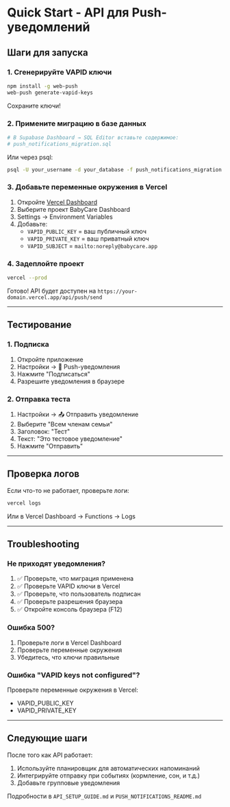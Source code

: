 # Quick Start - API для Push-уведомлений

## Шаги для запуска

### 1. Сгенерируйте VAPID ключи

```bash
npm install -g web-push
web-push generate-vapid-keys
```

Сохраните ключи!

### 2. Примените миграцию в базе данных

```bash
# В Supabase Dashboard → SQL Editor вставьте содержимое:
# push_notifications_migration.sql
```

Или через psql:

```bash
psql -U your_username -d your_database -f push_notifications_migration.sql
```

### 3. Добавьте переменные окружения в Vercel

1. Откройте [Vercel Dashboard](https://vercel.com/dashboard)
2. Выберите проект BabyCare Dashboard
3. Settings → Environment Variables
4. Добавьте:
   - `VAPID_PUBLIC_KEY` = ваш публичный ключ
   - `VAPID_PRIVATE_KEY` = ваш приватный ключ
   - `VAPID_SUBJECT` = `mailto:noreply@babycare.app`

### 4. Задеплойте проект

```bash
vercel --prod
```

Готово! API будет доступен на `https://your-domain.vercel.app/api/push/send`

---

## Тестирование

### 1. Подписка

1. Откройте приложение
2. Настройки → 🔔 Push-уведомления
3. Нажмите "Подписаться"
4. Разрешите уведомления в браузере

### 2. Отправка теста

1. Настройки → 📤 Отправить уведомление
2. Выберите "Всем членам семьи"
3. Заголовок: "Тест"
4. Текст: "Это тестовое уведомление"
5. Нажмите "Отправить"

---

## Проверка логов

Если что-то не работает, проверьте логи:

```bash
vercel logs
```

Или в Vercel Dashboard → Functions → Logs

---

## Troubleshooting

### Не приходят уведомления?

1. ✅ Проверьте, что миграция применена
2. ✅ Проверьте VAPID ключи в Vercel
3. ✅ Проверьте, что пользователь подписан
4. ✅ Проверьте разрешения браузера
5. ✅ Откройте консоль браузера (F12)

### Ошибка 500?

1. Проверьте логи в Vercel Dashboard
2. Проверьте переменные окружения
3. Убедитесь, что ключи правильные

### Ошибка "VAPID keys not configured"?

Проверьте переменные окружения в Vercel:
- VAPID_PUBLIC_KEY
- VAPID_PRIVATE_KEY

---

## Следующие шаги

После того как API работает:

1. Используйте планировщик для автоматических напоминаний
2. Интегрируйте отправку при событиях (кормление, сон, и т.д.)
3. Добавьте групповые уведомления

Подробности в `API_SETUP_GUIDE.md` и `PUSH_NOTIFICATIONS_README.md`

